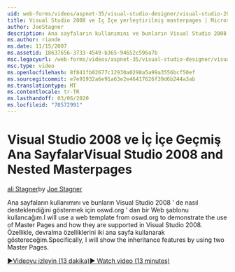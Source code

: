 ```yaml
---
uid: web-forms/videos/aspnet-35/visual-studio-designer/visual-studio-2008-and-nested-masterpages
title: Visual Studio 2008 ve Iç Içe yerleştirilmiş masterpages | Microsoft Docs
author: JoeStagner
description: Ana sayfaların kullanımını ve bunların Visual Studio 2008 ' de nasıl desteklendiğini göstermek için oswd.org ' dan bir Web şablonu kullancağım. Özellikle de şunları göstereceğiz...
ms.author: riande
ms.date: 11/15/2007
ms.assetid: 18637656-3733-4549-b365-94652c596a7b
msc.legacyurl: /web-forms/videos/aspnet-35/visual-studio-designer/visual-studio-2008-and-nested-masterpages
msc.type: video
ms.openlocfilehash: 8f841fb02677c12930a0298a5a99a3556bcf50ef
ms.sourcegitcommit: e7e91932a6e91a63e2e46417626f39d6b244a3ab
ms.translationtype: MT
ms.contentlocale: tr-TR
ms.lasthandoff: 03/06/2020
ms.locfileid: "78572991"
---
```

# <a name="visual-studio-2008-and-nested-masterpages"></a><span data-ttu-id="bd685-104">Visual Studio 2008 ve İç İçe Geçmiş Ana Sayfalar</span><span class="sxs-lookup"><span data-stu-id="bd685-104">Visual Studio 2008 and Nested Masterpages</span></span>

<span data-ttu-id="bd685-105">[ali Stagner](https://github.com/JoeStagner)</span><span class="sxs-lookup"><span data-stu-id="bd685-105">by [Joe Stagner](https://github.com/JoeStagner)</span></span>

<span data-ttu-id="bd685-106">Ana sayfaların kullanımını ve bunların Visual Studio 2008 ' de nasıl desteklendiğini göstermek için oswd.org ' dan bir Web şablonu kullancağım.</span><span class="sxs-lookup"><span data-stu-id="bd685-106">I will use a web template from oswd.org to demonstrate the use of Master Pages and how they are supported in Visual Studio 2008.</span></span> <span data-ttu-id="bd685-107">Özellikle, devralma özelliklerini iki ana sayfa kullanarak göstereceğim.</span><span class="sxs-lookup"><span data-stu-id="bd685-107">Specifically, I will show the inheritance features by using two Master Pages.</span></span>

[<span data-ttu-id="bd685-108">&#9654;Videoyu izleyin (13 dakika)</span><span class="sxs-lookup"><span data-stu-id="bd685-108">&#9654; Watch video (13 minutes)</span></span>](https://channel9.msdn.com/Blogs/ASP-NET-Site-Videos/visual-studio-2008-and-nested-masterpages)
